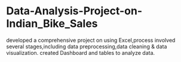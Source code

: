 # Data-Analysis-Project-on-Indian_Bike_Sales
developed a comprehensive project on using Excel,process involved several stages,including data preprocessing,data cleaning & data visualization.
created Dashboard and tables to analyze data.
